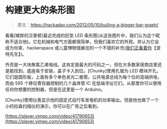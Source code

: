# 构建更大的条形图

> 原文：<https://hackaday.com/2012/05/10/builing-a-bigger-bar-graph/>

看看[矮胖的汉普顿]最近完成的巨型 LED 条形图(从这张图片中，我们认为这个昵称不适合他)。它在机械和电气方面都很简单，但我们喜欢它的外观，并认为它会成为你家、hackerspace 或儿童博物馆展览的一个不错的补充([我们正看着你](http://hackaday.com/2012/02/20/laser-spirograph-exhibit-repair-and-upgrade/)【波特先生】)。

外壳是一大块聚氯乙烯电线。这肯定是最大的尺码之一，但在大多数家居商店里还是能找到。底座易于安装，盖子卡入到位。[Chunky]使用孔锯为 LED 模块开孔。它们是圆形板，上面有多个单色发光二极管。公共电源总线为每个位的高端供电，而由 595 个移位寄存器控制的几个晶体管 IC 在低端寻址它们。从那里你可以使用任何你想要的控制器，但是在这里是一个 Arduino。

[Chunky]使用仪表显示他的固定式自行车发电机的功率输出。但是他也做了一个小的拉森扫描仪的演示，你可以在广告之后看到。

[https://player.vimeo.com/video/41790653](https://player.vimeo.com/video/41790653)